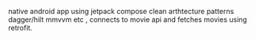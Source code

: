 native android app using jetpack compose clean arthtecture patterns dagger/hilt mmvvm etc , connects to movie api and fetches movies using retrofit.
